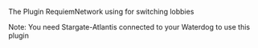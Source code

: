 The Plugin RequiemNetwork using for switching lobbies

Note: You need Stargate-Atlantis connected to your Waterdog to use this plugin
